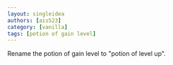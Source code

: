 ```yaml
---
layout: singleidea
authors: [ais523]
category: [vanilla]
tags: [potion of gain level]
---
```

Rename the potion of gain level to "potion of level up".
